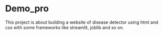 # Demo_pro
This project is about building a website of disease detector using html and css with some frameworks like streamlit, joblib and so on.
